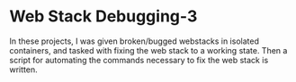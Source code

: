 # Web Stack Debugging-3

In these projects, I was given broken/bugged webstacks in isolated containers, and tasked with fixing the web stack to a working state. Then a script for automating the commands necessary to fix the web stack is written.
